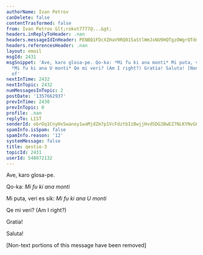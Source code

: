 ```yaml
---
authorName: Ivan Petrov
canDelete: false
contentTrasformed: false
from: Ivan Petrov &lt;rokot7777@...&gt;
headers.inReplyToHeader: .nan
headers.messageIdInHeader: PENBQ1FDcXZHaV9RQ015aStlWmJxNU9HQTgzOWgrQTdnaHU9NVlYNXptYUtmQXphck9ZQUBtYWlsLmdtYWlsLmNvbT4=
headers.referencesHeader: .nan
layout: email
msgId: 2431
msgSnippet: 'Ave, karo glosa-pe. Qo-ka: *Mi fu ki ana monti* Mi puta, veri es sik:
  *Mi fu ki ana U monti* Qe mi veri? (Am I right?) Gratia! Saluta! [Non-text portions
  of'
nextInTime: 2432
nextInTopic: 2432
numMessagesInTopic: 2
postDate: '1357662937'
prevInTime: 2430
prevInTopic: 0
profile: .nan
replyTo: LIST
senderId: obrOq1CnyHxSwanoy1waMjdZm7p1VcFdztbIzBwjjHvdSDG3BwEZ7NLKYNvG6oKR_0fHrXmUGWqoU7qEPxqLvVfjLkN26FRv
spamInfo.isSpam: false
spamInfo.reason: '12'
systemMessage: false
title: qestio-3
topicId: 2431
userId: 548072132
---
```


Ave, karo glosa-pe.

Qo-ka:
*Mi fu ki ana monti*

Mi puta, veri es sik:
*Mi fu ki ana U monti*

Qe mi veri? (Am I right?)

Gratia!

Saluta!


[Non-text portions of this message have been removed]


